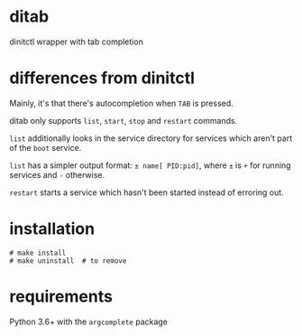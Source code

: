 # ditab
dinitctl wrapper with tab completion

# differences from dinitctl

Mainly, it's that there's autocompletion when `TAB` is pressed.

ditab only supports `list`, `start`, `stop` and `restart` commands.

`list` additionally looks in the service directory for services which aren't part of the `boot` service. 

`list` has a simpler output format: `± name[ PID:pid]`, where `±` is `+` for running services and `-` otherwise.

`restart` starts a service which hasn't been started instead of erroring out.

# installation

```
# make install
# make uninstall  # to remove
```

# requirements

Python 3.6+ with the `argcomplete` package
